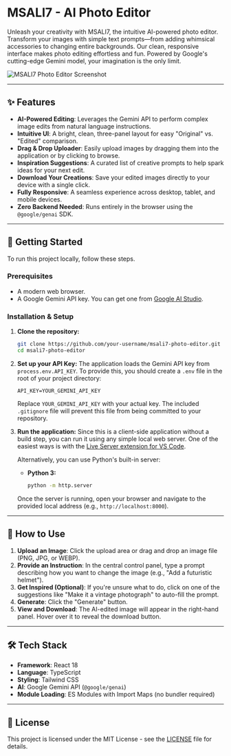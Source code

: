# MSALI7 - AI Photo Editor

Unleash your creativity with MSALI7, the intuitive AI-powered photo editor. Transform your images with simple text prompts—from adding whimsical accessories to changing entire backgrounds. Our clean, responsive interface makes photo editing effortless and fun. Powered by Google's cutting-edge Gemini model, your imagination is the only limit.

![MSALI7 Photo Editor Screenshot](https://storage.googleapis.com/aistudio-marketplace/project-broll/189d9804-9c59-450f-90e8-0731f202518e/0.png)

---

## ✨ Features

- **AI-Powered Editing**: Leverages the Gemini API to perform complex image edits from natural language instructions.
- **Intuitive UI**: A bright, clean, three-panel layout for easy "Original" vs. "Edited" comparison.
- **Drag & Drop Uploader**: Easily upload images by dragging them into the application or by clicking to browse.
- **Inspiration Suggestions**: A curated list of creative prompts to help spark ideas for your next edit.
- **Download Your Creations**: Save your edited images directly to your device with a single click.
- **Fully Responsive**: A seamless experience across desktop, tablet, and mobile devices.
- **Zero Backend Needed**: Runs entirely in the browser using the `@google/genai` SDK.

---

## 🚀 Getting Started

To run this project locally, follow these steps.

### Prerequisites

- A modern web browser.
- A Google Gemini API key. You can get one from [Google AI Studio](https://aistudio.google.com/app/apikey).

### Installation & Setup

1.  **Clone the repository:**
    ```bash
    git clone https://github.com/your-username/msali7-photo-editor.git
    cd msali7-photo-editor
    ```

2.  **Set up your API Key:**
    The application loads the Gemini API key from `process.env.API_KEY`. To provide this, you should create a `.env` file in the root of your project directory:
    
    ```
    API_KEY=YOUR_GEMINI_API_KEY
    ```
    
    Replace `YOUR_GEMINI_API_KEY` with your actual key. The included `.gitignore` file will prevent this file from being committed to your repository.

3.  **Run the application:**
    Since this is a client-side application without a build step, you can run it using any simple local web server. One of the easiest ways is with the [Live Server extension for VS Code](https://marketplace.visualstudio.com/items?itemName=ritwickdey.LiveServer).

    Alternatively, you can use Python's built-in server:
    
    - **Python 3:**
      ```bash
      python -m http.server
      ```
    
    Once the server is running, open your browser and navigate to the provided local address (e.g., `http://localhost:8000`).

---

## 🔧 How to Use

1.  **Upload an Image**: Click the upload area or drag and drop an image file (PNG, JPG, or WEBP).
2.  **Provide an Instruction**: In the central control panel, type a prompt describing how you want to change the image (e.g., "Add a futuristic helmet").
3.  **Get Inspired (Optional)**: If you're unsure what to do, click on one of the suggestions like "Make it a vintage photograph" to auto-fill the prompt.
4.  **Generate**: Click the "Generate" button.
5.  **View and Download**: The AI-edited image will appear in the right-hand panel. Hover over it to reveal the download button.

---

## 🛠️ Tech Stack

- **Framework**: React 18
- **Language**: TypeScript
- **Styling**: Tailwind CSS
- **AI**: Google Gemini API (`@google/genai`)
- **Module Loading**: ES Modules with Import Maps (no bundler required)

---

## 📄 License

This project is licensed under the MIT License - see the [LICENSE](LICENSE) file for details.
